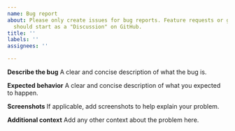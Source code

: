 ```yaml
---
name: Bug report
about: Please only create issues for bug reports. Feature requests or general questions
  should start as a "Discussion" on GitHub.
title: ''
labels: ''
assignees: ''

---
```


<!-- Please only create issues for bug reports. Feature requests or general questions should start as a "Discussion" on GitHub. -->

**Describe the bug**
A clear and concise description of what the bug is.

**Expected behavior**
A clear and concise description of what you expected to happen.

**Screenshots**
If applicable, add screenshots to help explain your problem.

**Additional context**
Add any other context about the problem here.
